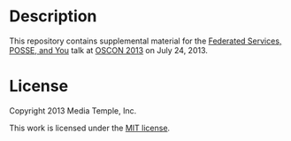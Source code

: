 # Description

This repository contains supplemental material for the [Federated Services, POSSE, and You](http://www.oscon.com/oscon2013/public/schedule/detail/31422) talk at [OSCON 2013](http://www.oscon.com/oscon2013) on July 24, 2013.

# License

Copyright 2013 Media Temple, Inc.

This work is licensed under the [MIT license](LICENSE.md).
